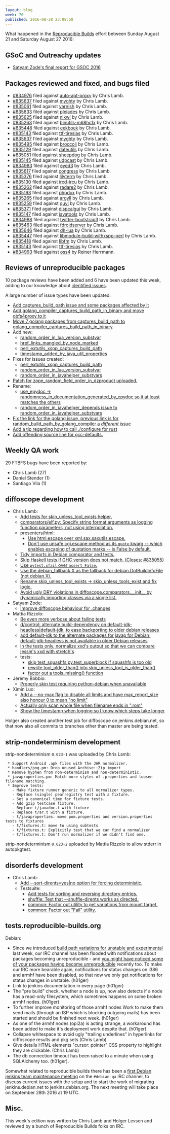 ```yaml
---
layout: blog
week: 70
published: 2016-08-28 23:08:50
---
```


What happened in the [Reproducible
Builds](https://wiki.debian.org/ReproducibleBuilds) effort between Sunday August 21 and Saturday August 27 2016:

GSoC and Outreachy updates
--------------------------

- [Satyam Zode's final report for GSOC 2016](https://satyamz.github.io/blog/2016/08/22/google-summer-of-code-2016-final-report/)

Packages reviewed and fixed, and bugs filed
-------------------------------------------

* [#834976](https://bugs.debian.org/834976) filed against [auto-apt-proxy](https://tracker.debian.org/pkg/auto-apt-proxy) by Chris Lamb.
* [#835637](https://bugs.debian.org/835637) filed against [myghty](https://tracker.debian.org/pkg/myghty) by Chris Lamb.
* [#835061](https://bugs.debian.org/835061) filed against [varnish](https://tracker.debian.org/pkg/varnish) by Chris Lamb.
* [#835633](https://bugs.debian.org/835633) filed against [pleiades](https://tracker.debian.org/pkg/pleiades) by Chris Lamb.
* [#835625](https://bugs.debian.org/835625) filed against [nikwi](https://tracker.debian.org/pkg/nikwi) by Chris Lamb.
* [#835263](https://bugs.debian.org/835263) filed against [binutils-m68hc1x](https://tracker.debian.org/pkg/binutils-m68hc1x) by Chris Lamb.
* [#835448](https://bugs.debian.org/835448) filed against [eekboek](https://tracker.debian.org/pkg/eekboek) by Chris Lamb.
* [#835143](https://bugs.debian.org/835143) filed against [ttf-tiresias](https://tracker.debian.org/pkg/ttf-tiresias) by Chris Lamb.
* [#835637](https://bugs.debian.org/835637) filed against [myghty](https://tracker.debian.org/pkg/myghty) by Chris Lamb.
* [#835495](https://bugs.debian.org/835495) filed against [broccoli](https://tracker.debian.org/pkg/broccoli) by Chris Lamb.
* [#835129](https://bugs.debian.org/835129) filed against [dateutils](https://tracker.debian.org/pkg/dateutils) by Chris Lamb.
* [#835051](https://bugs.debian.org/835051) filed against [sheepdog](https://tracker.debian.org/pkg/sheepdog) by Chris Lamb.
* [#835145](https://bugs.debian.org/835145) filed against [udpcast](https://tracker.debian.org/pkg/udpcast) by Chris Lamb.
* [#834983](https://bugs.debian.org/834983) filed against [eyed3](https://tracker.debian.org/pkg/eyed3) by Chris Lamb.
* [#835617](https://bugs.debian.org/835617) filed against [congress](https://tracker.debian.org/pkg/congress) by Chris Lamb.
* [#835376](https://bugs.debian.org/835376) filed against [lilyterm](https://tracker.debian.org/pkg/lilyterm) by Chris Lamb.
* [#835130](https://bugs.debian.org/835130) filed against [ircd-ircu](https://tracker.debian.org/pkg/ircd-ircu) by Chris Lamb.
* [#835262](https://bugs.debian.org/835262) filed against [radare2](https://tracker.debian.org/pkg/radare2) by Chris Lamb.
* [#835193](https://bugs.debian.org/835193) filed against [phpdox](https://tracker.debian.org/pkg/phpdox) by Chris Lamb.
* [#835265](https://bugs.debian.org/835265) filed against [argyll](https://tracker.debian.org/pkg/argyll) by Chris Lamb.
* [#835259](https://bugs.debian.org/835259) filed against [quvi](https://tracker.debian.org/pkg/quvi) by Chris Lamb.
* [#835371](https://bugs.debian.org/835371) filed against [dispcalgui](https://tracker.debian.org/pkg/dispcalgui) by Chris Lamb.
* [#835147](https://bugs.debian.org/835147) filed against [javatools](https://tracker.debian.org/pkg/javatools) by Chris Lamb.
* [#834988](https://bugs.debian.org/834988) filed against [twitter-bootstrap3](https://tracker.debian.org/pkg/twitter-bootstrap3) by Chris Lamb.
* [#835463](https://bugs.debian.org/835463) filed against [fdroidserver](https://tracker.debian.org/pkg/fdroidserver) by Chris Lamb.
* [#835646](https://bugs.debian.org/835646) filed against [dh-lua](https://tracker.debian.org/pkg/dh-lua) by Chris Lamb.
* [#835447](https://bugs.debian.org/835447) filed against [libmodule-build-withxspp-perl](https://tracker.debian.org/pkg/libmodule-build-withxspp-perl) by Chris Lamb.
* [#835418](https://bugs.debian.org/835418) filed against [libfm](https://tracker.debian.org/pkg/libfm) by Chris Lamb.
* [#835143](https://bugs.debian.org/835143) filed against [ttf-tiresias](https://tracker.debian.org/pkg/ttf-tiresias) by Chris Lamb.
* [#834993](https://bugs.debian.org/834993) filed against [oss4](https://tracker.debian.org/pkg/oss4) by Reiner Herrmann.

Reviews of unreproducible packages
----------------------------------

10 package reviews have been added and 6 have been updated this week,
adding to our knowledge about [identified issues](https://tests.reproducible-builds.org/debian/index_issues.html).

A large number of issue types have been updated:

- [Add captures\_build\_path issue and some packages affected by it](https://salsa.debian.org/reproducible-builds/reproducible-notes/commit/da887e6)
- [Add golang\_compiler\_captures\_build\_path\_in\_binary and move obfs4proxy to it](https://salsa.debian.org/reproducible-builds/reproducible-notes/commit/9b63b1c)
- [Move 7 golang packages from captures\_build\_path to golang\_compiler\_captures\_build\_path\_in\_binary](https://salsa.debian.org/reproducible-builds/reproducible-notes/commit/5c252fb)
- Add new:
  - [random\_order\_in\_lua\_version\_substvar](https://salsa.debian.org/reproducible-builds/reproducible-notes/commit/009d350)
  - [href\_links\_mangled\_by\_node\_marked](https://salsa.debian.org/reproducible-builds/reproducible-notes/commit/89e713b)
  - [perl\_extutils\_xspp\_captures\_build\_path](https://salsa.debian.org/reproducible-builds/reproducible-notes/commit/ddcb301)
  - [timestamp\_added\_by\_java\_util\_properties](https://salsa.debian.org/reproducible-builds/reproducible-notes/commit/c8b1958)
- Fixes for issues created:
  - [perl\_extutils\_xspp\_captures\_build\_path](https://salsa.debian.org/reproducible-builds/reproducible-notes/commit/e1e3734)
  - [random\_order\_in\_lua\_version\_substvar](https://salsa.debian.org/reproducible-builds/reproducible-notes/commit/85545f4)
  - [random\_order\_in\_javahelper\_substvars](https://salsa.debian.org/reproducible-builds/reproducible-notes/commit/22c4d82)
- [Patch for zope\_random\_field\_order\_in\_dzproduct uploaded.](https://salsa.debian.org/reproducible-builds/reproducible-notes/commit/3595735)
- Rename:
  - [use\_epydoc → randomness\_in\_documentation\_generated\_by\_epydoc so it at least matches the others](https://salsa.debian.org/reproducible-builds/reproducible-notes/commit/dae53f2)
  - [random\_order\_in\_javahelper\_depends issue to random\_order\_in\_javahelper\_substvars](https://salsa.debian.org/reproducible-builds/reproducible-notes/commit/1326144)
- [Fix the link for the golang issue, previous link is for random\_build\_path\_by\_golang\_compiler a *different* issue](https://salsa.debian.org/reproducible-builds/reproducible-notes/commit/f79559b)
- [Add a tip regarding how to call ./configure for rust](https://salsa.debian.org/reproducible-builds/reproducible-notes/commit/6a1b785)
- [Add offending source line for gcc-defaults.](https://salsa.debian.org/reproducible-builds/reproducible-notes/commit/c6e7fc8)

Weekly QA work
--------------

29 FTBFS bugs have been reported by:

- Chris Lamb (27)
- Daniel Stender (1)
- Santiago Vila (1)


diffoscope development
----------------------


- Chris Lamb:
  - [Add tests for skip\_unless\_tool\_exists helper.](https://salsa.debian.org/reproducible-builds/diffoscope/commit/7d8d8ea)
  - [comparators/elf.py: Specify string format arguments as logging function parameters, not using interpolation.](https://salsa.debian.org/reproducible-builds/diffoscope/commit/0a46612)
  - presenters/html:
      - [Use html.escape over xml.sax.saxutils.escape.](https://salsa.debian.org/reproducible-builds/diffoscope/commit/f51a5f1)
      - [Don't use unsafe cgi.escape method as its ``quote`` kwarg -- which enables escaping of quotation marks -- is False by default.](https://salsa.debian.org/reproducible-builds/diffoscope/commit/779b646)
  - [Tidy imports in Debian comparator and tests.](https://salsa.debian.org/reproducible-builds/diffoscope/commit/f19a9d5)
  - [Skip Haskell tests if GHC version does not match. (Closes: #835055)](https://salsa.debian.org/reproducible-builds/diffoscope/commit/c506dd2)
  - [Use `pytest.xfail` over `assert False`.](https://salsa.debian.org/reproducible-builds/diffoscope/commit/eb60f70)
  - [Use the debian\_fallback.X as the fallback for debian.DotBuildinfoFile (not debian.X).](https://salsa.debian.org/reproducible-builds/diffoscope/commit/3be080e)
  - [Rename skip\_unless\_tool\_exists -> skip\_unless\_tools\_exist and fix logic.](https://salsa.debian.org/reproducible-builds/diffoscope/commit/1065b64)
  - [Avoid ugly DRY violations in diffoscope.comparators.\_\_init\_\_ by dynamically importing classes via a single list.](https://salsa.debian.org/reproducible-builds/diffoscope/commit/3524aca)
- Satyam Zode:
  - [Improve diffoscope behaviour for .changes](https://salsa.debian.org/reproducible-builds/diffoscope/commit/c61f41c)
- Mattia Rizzolo:
  - [Be even more verbose about failing tests](https://salsa.debian.org/reproducible-builds/diffoscope/commit/284b0a4)
  - [d/control: alternate build-dependency on default-jdk-headless|default-jdk, to ease backporting to older debian releases](https://salsa.debian.org/reproducible-builds/diffoscope/commit/3acdddb)
  - [add default-jdk to the alternate packages for javap for Debian; default-jdk-headless is not available in older Debian releases](https://salsa.debian.org/reproducible-builds/diffoscope/commit/2a09be4)
  - [in the tests only, normalize xxd's output so that we can compare jessie's xxd with stretch's](https://salsa.debian.org/reproducible-builds/diffoscope/commit/7e565fe)
  - tests:
      - [skip test\_squashfs.py.test\_superblock if squashfs is too old](https://salsa.debian.org/reproducible-builds/diffoscope/commit/156e891)
      - [rewrite tool\_older\_than() into skip\_unless\_tool\_is\_older\_than()](https://salsa.debian.org/reproducible-builds/diffoscope/commit/cf4a4c3)
      - [factor out a tools\_missing() function](https://salsa.debian.org/reproducible-builds/diffoscope/commit/3b98ffe)
- Jérémy Bobbio:
  - [Properly skip test requiring python-debian when unavailable](https://salsa.debian.org/reproducible-builds/diffoscope/commit/b695849)
- Ximin Luo:
  - [Add a --no-max flag to disable all limits and have max\_report\_size also honour 0 to mean "no limit"](https://salsa.debian.org/reproducible-builds/diffoscope/commit/a095c62)
  - [Actually only scan whole file when filename ends in ".rom"](https://salsa.debian.org/reproducible-builds/diffoscope/commit/6e8c271)
  - [Show the timestamp when logging so I know which steps take longer](https://salsa.debian.org/reproducible-builds/diffoscope/commit/d396eb3)

Holger also created another test job for diffoscope on jenkins.debian.net, so that now also all commits to branches other than master are being tested.

strip-nondeterminism development
--------------------------------

strip-nondeterminism `0.023-1` was uploaded by Chris Lamb:

     * Support Android .apk files with the JAR normalizer.
     * handlers/png.pm: Drop unused Archive::Zip import
     * Remove hyphen from non-determinism and non-deterministic.
     * javaproperties.pm: Match more styles of .properties and loosen filename matching.
     * Improve tests:
       - Make fixture runner generic to all normalizer types.
       - Replace (single) pearregistry test with a fixture.
       - Set a canonical time for fixture tests.
       - Add gzip testcase fixture.
       - Replace t/javadoc.t with fixture
       - Replace t/ar.t with a fixture.
       - t/javaproperties: move pom.properties and version.properties tests to fixtures
       - t/fixtures.t: move to using subtests
       - t/fixtures.t: Explicitly test that we can find a normalizer
       - t/fixtures.t: Don't run normalizer if we didn't find one.

strip-nondeterminism `0.023-2` uploaded by Mattia Rizzolo to allow stderr in autopkgtest.

disorderfs development
----------------------

- Chris Lamb:
  - [Add --sort-dirents=yes|no option for forcing deterministic.](https://salsa.debian.org/reproducible-builds/disorderfs.git/commit/?id=2aae325)
  - Testsuite:
     - [Add tests for sorting and reversing directory entries.](https://salsa.debian.org/reproducible-builds/disorderfs.git/commit/?id=647b7d6)
     - [shuffle: Test that --shuffle-dirents works as directed.](https://salsa.debian.org/reproducible-builds/disorderfs.git/commit/?id=f124965)
     - [common: Factor out utility to get variations from mount target.](https://salsa.debian.org/reproducible-builds/disorderfs.git/commit/?id=5bb2bbe)
     - [common: Factor out "Fail" utility.](https://salsa.debian.org/reproducible-builds/disorderfs.git/commit/?id=7a649d9)


tests.reproducible-builds.org
-----------------------

Debian: 

 - Since we introduced [build path variations for unstable and experimental](https://reproducible.alioth.debian.org/blog/posts/69/) last week, our IRC channel has been flooded with notifications about packages becoming unreproducible - and [you might have noticed some of your packages having become unreproducible](https://tests.reproducible-builds.org/debian/issues/unstable/captures_build_path_issue.html) recently too. To make our IRC more bearable again, notifications for status changes on i386 and armhf have been disabled, so that now we only get notifications for status changes in unstable. (h01ger)
 - Link to jenkins documentation in every page (h01ger)
 - The "pre build" check, whether a node is up, now also detects if a node has a read-only filesystem, which sometimes happens on some broken armhf nodes. (h01ger)
 - To further improve monitoring of those armhf nodes Work to make them send mails (through an ISP which is blocking outgoing mails) has been started and should be finished next week. (h01ger)
 - As one of the armhf nodes (opi2a) is acting strange, a workaround has been added to make it's deployment work despite that. (h01ger)
 - Collapse whitespace to avoid ugly "trailing underlines" in hyperlinks for diffoscope results and pkg sets (Chris Lamb)
 - Give details HTML elements "cursor: pointer" CSS property to highlight they are clickable. (Chris Lamb)
 - The db connection timeout has been raised to a minute when using SQLAlchemy too. (h01ger).

Somewhat related to reproducible builds there has been a [first Debian jenkins team maintenance meeting](http://meetbot.debian.net/debian-qa/2016/debian-qa.2016-08-24-18.00.html) on the `#debian-qa` IRC channel, to discuss current issues with the setup and to start the work of migrating jenkins.debian.net to jenkins.debian.org. The next meeting will take place on September 28th 2016 at 19 UTC.


Misc.
-----

This week's edition was written by Chris Lamb and Holger Levsen and reviewed by a bunch of Reproducible Builds folks on IRC.
